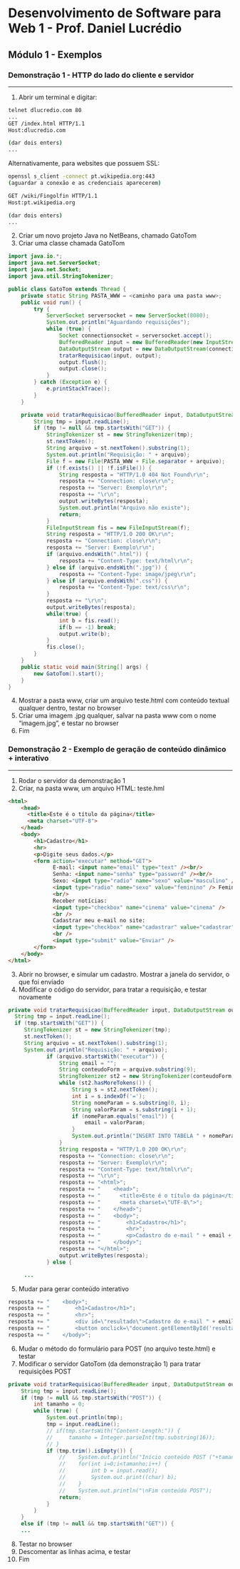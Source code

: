 # Desenvolvimento de Software para Web 1 - Prof. Daniel Lucrédio
## Módulo 1 - Exemplos

### Demonstração 1 - HTTP do lado do cliente e servidor
---

1. Abrir um terminal e digitar:

```zsh
telnet dlucredio.com 80
...
GET /index.html HTTP/1.1
Host:dlucredio.com

(dar dois enters)
...
````

Alternativamente, para websites que possuem SSL:

```sh
openssl s_client -connect pt.wikipedia.org:443
(aguardar a conexão e as credenciais aparecerem)

GET /wiki/Fingolfin HTTP/1.1
Host:pt.wikipedia.org

(dar dois enters)
...
```

2. Criar um novo projeto Java no NetBeans, chamado GatoTom
3. Criar uma classe chamada GatoTom

```java
import java.io.*;
import java.net.ServerSocket;
import java.net.Socket;
import java.util.StringTokenizer;

public class GatoTom extends Thread {
    private static String PASTA_WWW = <caminho para uma pasta www>;
    public void run() {
        try {
            ServerSocket serversocket = new ServerSocket(8080);
            System.out.println("Aguardando requisições");
            while (true) {
                Socket connectionsocket = serversocket.accept();
                BufferedReader input = new BufferedReader(new InputStreamReader(connectionsocket.getInputStream()));
                DataOutputStream output = new DataOutputStream(connectionsocket.getOutputStream());
                tratarRequisicao(input, output);
                output.flush();
                output.close();
            }
        } catch (Exception e) {
            e.printStackTrace();
        }
    }

    private void tratarRequisicao(BufferedReader input, DataOutputStream output) throws Exception {
        String tmp = input.readLine();
        if (tmp != null && tmp.startsWith("GET")) {
            StringTokenizer st = new StringTokenizer(tmp);
            st.nextToken();
            String arquivo = st.nextToken().substring(1);
            System.out.println("Requisição: " + arquivo);
            File f = new File(PASTA_WWW + File.separator + arquivo);
            if (!f.exists() || !f.isFile()) {
                String resposta = "HTTP/1.0 404 Not Found\r\n";
                resposta += "Connection: close\r\n";
                resposta += "Server: Exemplo\r\n";
                resposta += "\r\n";
                output.writeBytes(resposta);
                System.out.println("Arquivo não existe");
                return;
            }
            FileInputStream fis = new FileInputStream(f);
            String resposta = "HTTP/1.0 200 OK\r\n";
            resposta += "Connection: close\r\n";
            resposta += "Server: Exemplo\r\n";
            if (arquivo.endsWith(".html")) {
                resposta += "Content-Type: text/html\r\n";
            } else if (arquivo.endsWith(".jpg")) {
                resposta += "Content-Type: image/jpeg\r\n";
            } else if (arquivo.endsWith(".css")) {
                resposta += "Content-Type: text/css\r\n";
            }
            resposta += "\r\n";
            output.writeBytes(resposta);
            while(true) {
                int b = fis.read();
                if(b == -1) break;
                output.write(b);
            }
            fis.close();
        }
    }
    public static void main(String[] args) {
        new GatoTom().start();
    }
}
```

4. Mostrar a pasta www, criar um arquivo teste.html com conteúdo textual qualquer dentro, testar no browser
5. Criar uma imagem .jpg qualquer, salvar na pasta www com o nome “imagem.jpg”, e testar no browser
6. Fim



### Demonstração 2 - Exemplo de geração de conteúdo dinâmico + interativo
---

1. Rodar o servidor da demonstração 1
2. Criar, na pasta www, um arquivo HTML: teste.hml

```html
<html>
    <head>
      <title>Este é o título da página</title>
      <meta charset="UTF-8">
    </head>
    <body>
        <h1>Cadastro</h1>
        <hr>
        <p>Digite seus dados.</p>
        <form action="executar" method="GET">
              E-mail: <input name="email" type="text" /><br/>
              Senha: <input name="senha" type="password" /><br/>
              Sexo: <input type="radio" name="sexo" value="masculino" /> Masculino
              <input type="radio" name="sexo" value="feminino" /> Feminino
              <br/>
              Receber notícias:
              <input type="checkbox" name="cinema" value="cinema" />
              <br />
              Cadastrar meu e-mail no site:
              <input type="checkbox" name="cadastrar" value="cadastrar" />
              <br />
              <input type="submit" value="Enviar" />
        </form>
    </body>
</html>
```
  
3. Abrir no browser, e simular um cadastro. Mostrar a janela do servidor, o que foi enviado
4. Modificar o código do servidor, para tratar a requisição, e testar novamente

```java
private void tratarRequisicao(BufferedReader input, DataOutputStream output) throws Exception {
  String tmp = input.readLine();
  if (tmp.startsWith("GET")) {
     StringTokenizer st = new StringTokenizer(tmp);
     st.nextToken();
     String arquivo = st.nextToken().substring(1);
     System.out.println("Requisição: " + arquivo);
            if (arquivo.startsWith("executar")) {
                String email = "";
                String conteudoForm = arquivo.substring(9);
                StringTokenizer st2 = new StringTokenizer(conteudoForm, "&");
                while (st2.hasMoreTokens()) {
                    String s = st2.nextToken();
                    int i = s.indexOf('=');
                    String nomeParam = s.substring(0, i);
                    String valorParam = s.substring(i + 1);
                    if (nomeParam.equals("email")) {
                        email = valorParam;
                    }
                    System.out.println("INSERT INTO TABELA " + nomeParam + " = " + valorParam);
                }
                String resposta = "HTTP/1.0 200 OK\r\n";
                resposta += "Connection: close\r\n";
                resposta += "Server: Exemplo\r\n";
                resposta += "Content-Type: text/html\r\n";
                resposta += "\r\n";
                resposta += "<html>";
                resposta += "    <head>";
                resposta += "      <title>Este é o título da página</title>";
                resposta += "      <meta charset=\"UTF-8\">";
                resposta += "    </head>";
                resposta += "    <body>";
                resposta += "        <h1>Cadastro</h1>";
                resposta += "        <hr>";
                resposta += "        <p>Cadastro do e-mail " + email + " bem-sucedido!</p>";
                resposta += "    </body>";
                resposta += "</html>";
                output.writeBytes(resposta);
            } else {

     ...
```

5. Mudar para gerar conteúdo interativo

```java
resposta += "    <body>";
resposta += "        <h1>Cadastro</h1>";
resposta += "        <hr>";
resposta += "        <div id=\"resultado\">Cadastro do e-mail " + email + " bem-sucedido!</div>";
resposta += "        <button onclick=\"document.getElementById('resultado').style.display='none';\">Dispensar</button>";
resposta += "    </body>";
```

6. Mudar o método do formulário para POST (no arquivo teste.html) e testar
7. Modificar o servidor GatoTom (da demonstração 1) para tratar requisições POST

```java
private void tratarRequisicao(BufferedReader input, DataOutputStream output) throws Exception {
    String tmp = input.readLine();
    if (tmp != null && tmp.startsWith("POST")) {
        int tamanho = 0;
        while (true) {
            System.out.println(tmp);
            tmp = input.readLine();
            // if(tmp.startsWith("Content-Length:")) {
            //     tamanho = Integer.parseInt(tmp.substring(16));
            // }
            if (tmp.trim().isEmpty()) {
                //    System.out.println("Início conteúdo POST ("+tamanho+" bytes):");
                //    for(int i=0;i<tamanho;i++) {
                //        int b = input.read();
                //        System.out.print((char) b);
                //    }
                //    System.out.println("\nFim conteúdo POST");
                return;
            }
        }
    }
    else if (tmp != null && tmp.startsWith("GET")) {
    ...
```

8. Testar no browser
9. Descomentar as linhas acima, e testar
10. Fim
